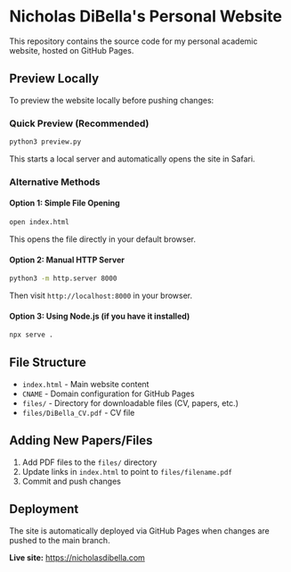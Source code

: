 # Nicholas DiBella's Personal Website

This repository contains the source code for my personal academic website, hosted on GitHub Pages.

## Preview Locally

To preview the website locally before pushing changes:

### Quick Preview (Recommended)
```bash
python3 preview.py
```
This starts a local server and automatically opens the site in Safari.

### Alternative Methods

#### Option 1: Simple File Opening
```bash
open index.html
```
This opens the file directly in your default browser.

#### Option 2: Manual HTTP Server
```bash
python3 -m http.server 8000
```
Then visit `http://localhost:8000` in your browser.

#### Option 3: Using Node.js (if you have it installed)
```bash
npx serve .
```

## File Structure

- `index.html` - Main website content
- `CNAME` - Domain configuration for GitHub Pages
- `files/` - Directory for downloadable files (CV, papers, etc.)
- `files/DiBella_CV.pdf` - CV file

## Adding New Papers/Files

1. Add PDF files to the `files/` directory
2. Update links in `index.html` to point to `files/filename.pdf`
3. Commit and push changes

## Deployment

The site is automatically deployed via GitHub Pages when changes are pushed to the main branch.

**Live site:** https://nicholasdibella.com